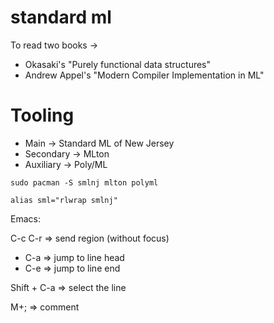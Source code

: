 # standard ml

To read two books -> 
+ Okasaki's "Purely functional data structures"
+ Andrew Appel's "Modern Compiler Implementation in ML"


# Tooling

* Main -> Standard ML of New Jersey
* Secondary -> MLton
* Auxiliary -> Poly/ML

`sudo pacman -S smlnj mlton polyml`

`alias sml="rlwrap smlnj"`

Emacs:

C-c C-r => send region (without focus)

* C-a => jump to line head
* C-e => jump to line end

Shift + C-a => select the line

M+; => comment